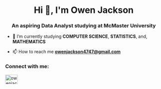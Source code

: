 <h1 align="center">Hi 👋, I'm Owen Jackson</h1>
<h3 align="center">An aspiring Data Analyst studying at McMaster University</h3>

- 🔭 I’m currently studying **COMPUTER SCIENCE**, **STATISTICS**, and, **MATHEMATICS**

- 📫 How to reach me **owenjackson4747@gmail.com**

<h3 align="left">Connect with me:</h3>
<p align="left">
<a href="https://www.linkedin.com/in/owen-p-jackson/" target="blank"><img align="center" src="https://raw.githubusercontent.com/rahuldkjain/github-profile-readme-generator/master/src/images/icons/Social/linked-in-alt.svg" alt="owenjackson" height="30" width="40" /></a>
</p>
